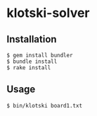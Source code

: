# klotski-solver

## Installation

    $ gem install bundler
    $ bundle install
    $ rake install

## Usage

    $ bin/klotski board1.txt
